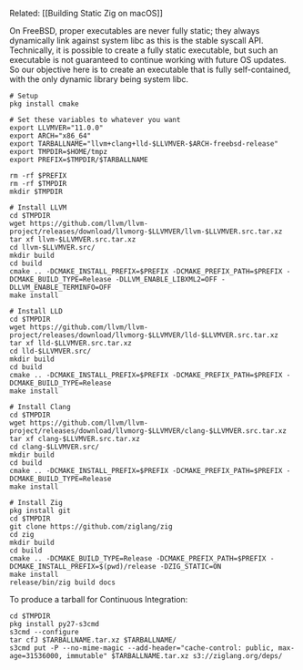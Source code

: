 Related: [[Building Static Zig on macOS]]

On FreeBSD, proper executables are never fully static; they always dynamically link against system libc as this is the stable syscall API. Technically, it is possible to create a fully static executable, but such an executable is not guaranteed to continue working with future OS updates. So our objective here is to create an executable that is fully self-contained, with the only dynamic library being system libc.

```
# Setup
pkg install cmake

# Set these variables to whatever you want
export LLVMVER="11.0.0"
export ARCH="x86_64"
export TARBALLNAME="llvm+clang+lld-$LLVMVER-$ARCH-freebsd-release"
export TMPDIR=$HOME/tmpz
export PREFIX=$TMPDIR/$TARBALLNAME

rm -rf $PREFIX
rm -rf $TMPDIR
mkdir $TMPDIR

# Install LLVM
cd $TMPDIR
wget https://github.com/llvm/llvm-project/releases/download/llvmorg-$LLVMVER/llvm-$LLVMVER.src.tar.xz
tar xf llvm-$LLVMVER.src.tar.xz
cd llvm-$LLVMVER.src/
mkdir build
cd build
cmake .. -DCMAKE_INSTALL_PREFIX=$PREFIX -DCMAKE_PREFIX_PATH=$PREFIX -DCMAKE_BUILD_TYPE=Release -DLLVM_ENABLE_LIBXML2=OFF -DLLVM_ENABLE_TERMINFO=OFF
make install

# Install LLD
cd $TMPDIR
wget https://github.com/llvm/llvm-project/releases/download/llvmorg-$LLVMVER/lld-$LLVMVER.src.tar.xz
tar xf lld-$LLVMVER.src.tar.xz
cd lld-$LLVMVER.src/
mkdir build
cd build
cmake .. -DCMAKE_INSTALL_PREFIX=$PREFIX -DCMAKE_PREFIX_PATH=$PREFIX -DCMAKE_BUILD_TYPE=Release
make install

# Install Clang
cd $TMPDIR
wget https://github.com/llvm/llvm-project/releases/download/llvmorg-$LLVMVER/clang-$LLVMVER.src.tar.xz
tar xf clang-$LLVMVER.src.tar.xz
cd clang-$LLVMVER.src/
mkdir build
cd build
cmake .. -DCMAKE_INSTALL_PREFIX=$PREFIX -DCMAKE_PREFIX_PATH=$PREFIX -DCMAKE_BUILD_TYPE=Release
make install

# Install Zig
pkg install git
cd $TMPDIR
git clone https://github.com/ziglang/zig
cd zig
mkdir build
cd build
cmake .. -DCMAKE_BUILD_TYPE=Release -DCMAKE_PREFIX_PATH=$PREFIX -DCMAKE_INSTALL_PREFIX=$(pwd)/release -DZIG_STATIC=ON
make install
release/bin/zig build docs
```

To produce a tarball for Continuous Integration:

```
cd $TMPDIR
pkg install py27-s3cmd
s3cmd --configure
tar cfJ $TARBALLNAME.tar.xz $TARBALLNAME/
s3cmd put -P --no-mime-magic --add-header="cache-control: public, max-age=31536000, immutable" $TARBALLNAME.tar.xz s3://ziglang.org/deps/
```